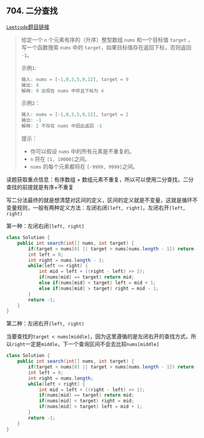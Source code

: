 ## 704. 二分查找

<a href="https://leetcode-cn.com/problems/binary-search/">`Leetcode`题目链接</a>

> 给定一个 `n` 个元素有序的（升序）整型数组 `nums` 和一个目标值 `target`  ，写一个函数搜索 `nums` 中的 `target`，如果目标值存在返回下标，否则返回 `-1`。
>
> 示例`1`:
>
> ```java
> 输入: nums = [-1,0,3,5,9,12], target = 9     
> 输出: 4       
> 解释: 9 出现在 nums 中并且下标为 4  
> ```
>
> 示例`2`：
>
> ```java
> 输入: nums = [-1,0,3,5,9,12], target = 2     
> 输出: -1        
> 解释: 2 不存在 nums 中因此返回 -1  
> ```
>
> 提示：
>
> - 你可以假设 `nums` 中的所有元素是不重复的。
> - `n` 将在 `[1, 10000]`之间。
> - `nums` 的每个元素都将在 `[-9999, 9999]`之间。

读题获取重点信息：有序数组 + 数组元素不重复，所以可以使用二分查找，二分查找的前提就是有序+不重复

写二分法最终的就是想清楚对区间的定义，区间的定义就是不变量，这就是循环不变量规则，一般有两种定义方法：左闭右闭`[left, right]`，左闭右开`[left, right)`

第一种：左闭右闭`[left, right]`

```java
class Solution {
    public int search(int[] nums, int target) {
        if(target < nums[0] || target > nums[nums.length - 1]) return -1;
        int left = 0;
        int right = nums.length - 1;
        while(left <= right) {
            int mid = left + ((right - left) >> 1);
            if(nums[mid] == target) return mid;
            else if(nums[mid] < target) left = mid + 1;
            else if(nums[mid] > target) right = mid - 1;
		}
        return -1;
    }
}
```

第二种：左闭右开`[left, right)`

当要查找的`target < nums[middle]`，因为这里遵循的是左闭右开的查找方式，所以`right`一定是`middle`，下一个查询区间不会去比较`nums[middle]`

```java
class Solution {
    public int search(int[] nums, int target) {
        if(target < nums[0] || target > nums[nums.length - 1]) return -1;
        int left = 0;
        int right = nums.length;
        while(left < right) {
            int mid = left + ((right - left) >> 1);
            if(nums[mid] == target) return mid;
            if(nums[mid] < target) right = mid;
            if(nums[mid] > target) left = mid + 1;
		}
        return -1;
    }
}
```
